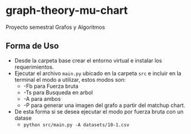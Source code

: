 # graph-theory-mu-chart

Proyecto semestral Grafos y Algoritmos




## Forma de Uso

* Desde la carpeta base crear el entorno virtual e instalar los requerimientos.
* Ejecutar el archivo `main.py` ubicado en la carpeta `src` e incluir en la terminal el modo a utilizar, estos modos son:
  * -Fb para Fuerza bruta
  * -Ts para Busqueda en arbol
  * -A para ambos
  * -P para generar una imagen del grafo a partir del matchup chart.
* De esta forma si se desea ejecutar el modo por fuerza bruta con un datase
  * `python src/main.py -A datasets/10-1.csv` 
